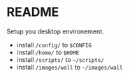 # README
Setup you desktop environement.
+ install `/config/` to `$CONFIG`
+ install `/home/` to `$HOME`
+ install `/scripts/` to `~/scripts/`
+ install `/images/wall` to `~/images/wall`
